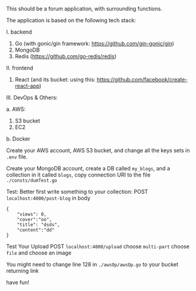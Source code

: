 This should be a forum application, with surrounding functions.

The application is based on the following tech stack:

I. backend

1. Go (with gonic/gin framework: https://github.com/gin-gonic/gin)
2. MongoDB 
3. Redis (https://github.com/go-redis/redis)

II. frontend

1. React (and its bucket: using this: https://github.com/facebook/create-react-app)

III. DevOps & Others:

a. AWS: 

1. S3 bucket
2. EC2

b. Docker


Create your AWS account, AWS S3 bucket, and change all the keys sets in `.env` file.

Create your MongoDB account, create a DB called `my_blogs`, and a collection in it called `blogs`, copy connection URI 
to the file `./consts/dumTest.go`

Test:
Better first write something to your collection:
POST
`localhost:4000/post-blog`
in body
```
{
	"views": 0,
	"cover":"oo",
	"title": "dsds",
	"content":"dd"
}
```

Test Your Upload
POST
`localhost:4000/upload`
choose `multi-part`
choose `file`
and choose an image

You might need to change line 128 in `./awsOp/awsOp.go` to your bucket returning link

have fun!
